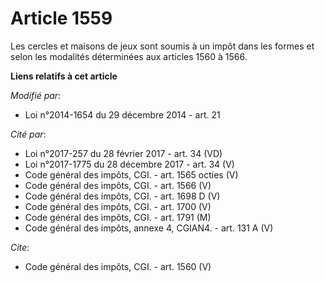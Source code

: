 # Article 1559

Les cercles et maisons de jeux sont soumis à un impôt dans les formes et selon les modalités déterminées aux articles 1560 à
1566.

**Liens relatifs à cet article**

_Modifié par_:

  - Loi n°2014-1654 du 29 décembre 2014 - art. 21

_Cité par_:

  - Loi n°2017-257 du 28 février 2017 - art. 34 (VD)
  - Loi n°2017-1775 du 28 décembre 2017 - art. 34 (V)
  - Code général des impôts, CGI. - art. 1565 octies (V)
  - Code général des impôts, CGI. - art. 1566 (V)
  - Code général des impôts, CGI. - art. 1698 D (V)
  - Code général des impôts, CGI. - art. 1700 (V)
  - Code général des impôts, CGI. - art. 1791 (M)
  - Code général des impôts, annexe 4, CGIAN4. - art. 131 A (V)

_Cite_:

  - Code général des impôts, CGI. - art. 1560 (V)
